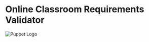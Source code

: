 <!SLIDE center cover>
# Online Classroom Requirements Validator

![Puppet Logo](../_images/Puppet-Logo-Amber-Black.png)
